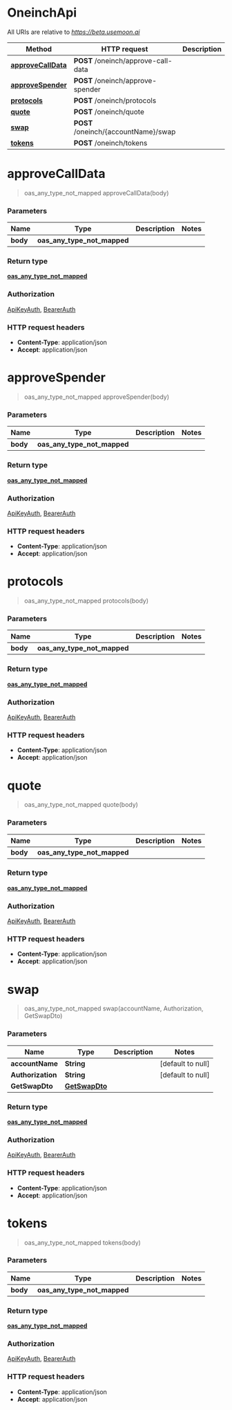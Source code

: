# OneinchApi

All URIs are relative to *https://beta.usemoon.ai*

| Method | HTTP request | Description |
|------------- | ------------- | -------------|
| [**approveCallData**](OneinchApi.md#approveCallData) | **POST** /oneinch/approve-call-data |  |
| [**approveSpender**](OneinchApi.md#approveSpender) | **POST** /oneinch/approve-spender |  |
| [**protocols**](OneinchApi.md#protocols) | **POST** /oneinch/protocols |  |
| [**quote**](OneinchApi.md#quote) | **POST** /oneinch/quote |  |
| [**swap**](OneinchApi.md#swap) | **POST** /oneinch/{accountName}/swap |  |
| [**tokens**](OneinchApi.md#tokens) | **POST** /oneinch/tokens |  |


<a name="approveCallData"></a>
# **approveCallData**
> oas_any_type_not_mapped approveCallData(body)



### Parameters

|Name | Type | Description  | Notes |
|------------- | ------------- | ------------- | -------------|
| **body** | **oas_any_type_not_mapped**|  | |

### Return type

[**oas_any_type_not_mapped**](../Models/AnyType.md)

### Authorization

[ApiKeyAuth](../README.md#ApiKeyAuth), [BearerAuth](../README.md#BearerAuth)

### HTTP request headers

- **Content-Type**: application/json
- **Accept**: application/json

<a name="approveSpender"></a>
# **approveSpender**
> oas_any_type_not_mapped approveSpender(body)



### Parameters

|Name | Type | Description  | Notes |
|------------- | ------------- | ------------- | -------------|
| **body** | **oas_any_type_not_mapped**|  | |

### Return type

[**oas_any_type_not_mapped**](../Models/AnyType.md)

### Authorization

[ApiKeyAuth](../README.md#ApiKeyAuth), [BearerAuth](../README.md#BearerAuth)

### HTTP request headers

- **Content-Type**: application/json
- **Accept**: application/json

<a name="protocols"></a>
# **protocols**
> oas_any_type_not_mapped protocols(body)



### Parameters

|Name | Type | Description  | Notes |
|------------- | ------------- | ------------- | -------------|
| **body** | **oas_any_type_not_mapped**|  | |

### Return type

[**oas_any_type_not_mapped**](../Models/AnyType.md)

### Authorization

[ApiKeyAuth](../README.md#ApiKeyAuth), [BearerAuth](../README.md#BearerAuth)

### HTTP request headers

- **Content-Type**: application/json
- **Accept**: application/json

<a name="quote"></a>
# **quote**
> oas_any_type_not_mapped quote(body)



### Parameters

|Name | Type | Description  | Notes |
|------------- | ------------- | ------------- | -------------|
| **body** | **oas_any_type_not_mapped**|  | |

### Return type

[**oas_any_type_not_mapped**](../Models/AnyType.md)

### Authorization

[ApiKeyAuth](../README.md#ApiKeyAuth), [BearerAuth](../README.md#BearerAuth)

### HTTP request headers

- **Content-Type**: application/json
- **Accept**: application/json

<a name="swap"></a>
# **swap**
> oas_any_type_not_mapped swap(accountName, Authorization, GetSwapDto)



### Parameters

|Name | Type | Description  | Notes |
|------------- | ------------- | ------------- | -------------|
| **accountName** | **String**|  | [default to null] |
| **Authorization** | **String**|  | [default to null] |
| **GetSwapDto** | [**GetSwapDto**](../Models/GetSwapDto.md)|  | |

### Return type

[**oas_any_type_not_mapped**](../Models/AnyType.md)

### Authorization

[ApiKeyAuth](../README.md#ApiKeyAuth), [BearerAuth](../README.md#BearerAuth)

### HTTP request headers

- **Content-Type**: application/json
- **Accept**: application/json

<a name="tokens"></a>
# **tokens**
> oas_any_type_not_mapped tokens(body)



### Parameters

|Name | Type | Description  | Notes |
|------------- | ------------- | ------------- | -------------|
| **body** | **oas_any_type_not_mapped**|  | |

### Return type

[**oas_any_type_not_mapped**](../Models/AnyType.md)

### Authorization

[ApiKeyAuth](../README.md#ApiKeyAuth), [BearerAuth](../README.md#BearerAuth)

### HTTP request headers

- **Content-Type**: application/json
- **Accept**: application/json

